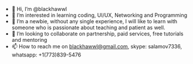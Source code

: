 - 👋 Hi, I’m @blackhawwl
- 👀 I’m interested in learning coding, UI/UX, Networking and Programming
- 🌱 I’m a newbie, without any single experience, I will like to learn with someone who is passionate about teaching and patient as well.
- 💞️ I’m looking to collaborate on partnership, paid services, free tutorials and mentoring
- 📫 How to reach me on blackhawwl@gmail.com, 
skype: salamov7336, 
whatsapp: +1(773)839-5476

<!---
blackhawwl/blackhawwl is a ✨ special ✨ repository because its `README.md` (this file) appears on your GitHub profile.
You can click the Preview link to take a look at your changes.
--->
